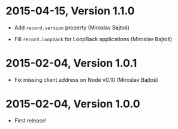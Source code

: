 2015-04-15, Version 1.1.0
=========================

 * Add `record.version` property (Miroslav Bajtoš)

 * Fill `record.loopback` for LoopBack applications (Miroslav Bajtoš)


2015-02-04, Version 1.0.1
=========================

 * Fix missing client address on Node v0.10 (Miroslav Bajtoš)


2015-02-04, Version 1.0.0
=========================

 * First release!
